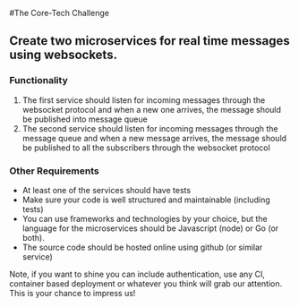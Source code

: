 #The Core-Tech Challenge

## Create two microservices for real time messages using websockets.

### Functionality
1. The first service should listen for incoming messages through the websocket protocol and when a new one arrives, the message should be published into message queue
1. The second service should listen for incoming messages through the message queue and when a new message arrives, the message should be published to all the subscribers through the websocket protocol

### Other Requirements
* At least one of the services should have tests
* Make sure your code is well structured and maintainable (including tests)
* You can use frameworks and technologies by your choice, but the language for the microservices should be Javascript (node) or Go (or both).
* The source code should be hosted online using github (or similar service)

Note, if you want to shine you can include authentication, use any CI, container based deployment or whatever you think will grab our attention. This is your chance to impress us!
